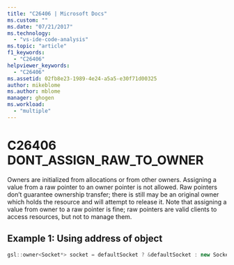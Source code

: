 ```yaml
---
title: "C26406 | Microsoft Docs"
ms.custom: ""
ms.date: "07/21/2017"
ms.technology: 
  - "vs-ide-code-analysis"
ms.topic: "article"
f1_keywords: 
  - "C26406"
helpviewer_keywords: 
  - "C26406"
ms.assetid: 02fb8e23-1989-4e24-a5a5-e30f71d00325
author: mikeblome
ms.author: mblome
manager: ghogen
ms.workload: 
  - "multiple"
---
```

# C26406  DONT_ASSIGN_RAW_TO_OWNER
Owners are initialized from allocations or from other owners. Assigning a value from a raw pointer to an owner pointer is not allowed. Raw pointers don’t guarantee ownership transfer; there is still may be an original owner which holds the resource and will attempt to release it. Note that assigning a value from owner to a raw pointer is fine; raw pointers are valid clients to access resources, but not to manage them.

## Example 1:  Using address of object
```cpp
gsl::owner<Socket*> socket = defaultSocket ? &defaultSocket : new Socket(); // C26406
```
